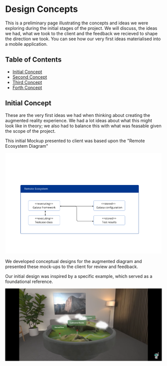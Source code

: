 # Design Concepts

This is a preliminary page illustrating the concepts and ideas we were exploring during the initial stages of the project. We will discuss, the ideas we had, what we took to the client and the feedback we recieved to shape the direction we took. You can see how our very first ideas materialised into a mobile application.

## Table of Contents
  - [Initial Concept](#Initial-Concept)
  - [Second Concept](#Table-of-Contents)
  - [Third Concept](#Project-Summary)
  - [Forth Concept](#Ambitions-for-final-product)

## Initial Concept

These are the very first ideas we had when thinking about creating the augmented reality experience. We had a lot ideas about what this might look like in theory; we also had to balance this with what was feasable given the scope of the project.

This initial Mockup presented to client was based upon the "Remote Ecosystem Diagram"

![Remote Ecosystem](run_remote.png)

We developed conceptual designs for the augmented diagram and presented these mock-ups to the client for review and feedback.

Our initial design was inspired by a specific example, which served as a foundational reference.

![First Image](IMG_1608.png)


